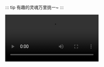 ::: tip
有趣的灵魂万里挑一~
:::

<video controls="controls" preload="auto">
    <source src="./a1-sz.mp4" type="video/mp4" />
Your browser does not support the video tag.
</video>